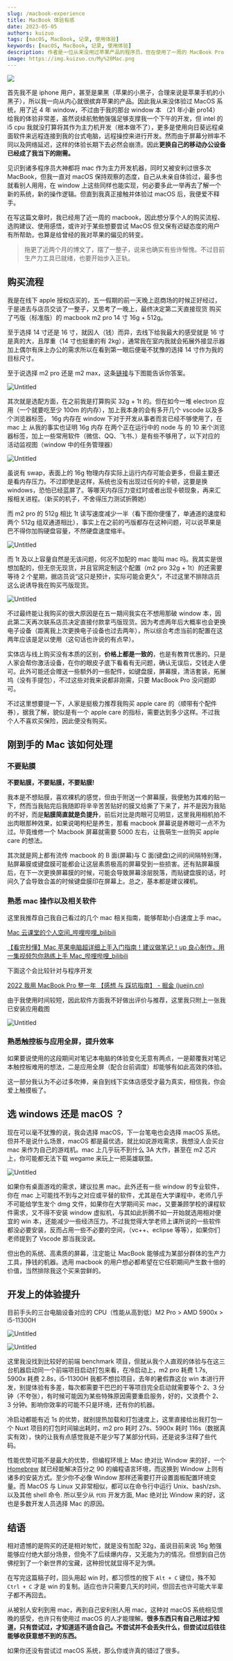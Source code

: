 ```yaml
---
slug: /macbook-experience
title: MacBook 体验有感
date: 2023-05-05
authors: kuizuo
tags: [macOS, MacBook, 记录, 使用体验]
keywords: [macOS, MacBook, 记录, 使用体验]
description: 作者是一位从来没用过苹果产品的程序员，但在使用了一周的 MacBook Pro 14 寸后，便爱不释手。
image: https://img.kuizuo.cn/My%20Mac.png
---
```


![](https://img.kuizuo.cn/My%20Mac.png)

首先我不是 iphone 用户，甚至是果黑（苹果的小黑子，合理来说是苹果手机的小黑子），所以我一向从内心就很摈弃苹果的产品。因此我从来没体验过 MacOS 系统，用了近 4 年 window，不过由于我的那台 window 本 （21 年小新 pro14） 给我的体验非常差，虽然说续航勉勉强强足够支撑我一个下午的开发，但 intel 的 i5 cpu 我就没打算将其作为主力机开发（根本做不了），更多是使用向日葵远程桌面软件来远程连接到我的台式电脑，远程操控来进行开发。然而由于屏幕分辨率不同以及网络延迟，这样的体验长期下去必然会崩溃。因此**更换自己的移动办公设备已经成了我当下的刚需。**

见识到诸多程序员大神都将 mac 作为主力开发机器，同时又被安利过很多次 MacBook，但我一直对 macOS 保持观察的态度，自己从未亲自体验过，最多也就看别人用用，在 window 上这些同样也能实现，何必要多此一举再去了解一个新的系统，新的操作逻辑。但直到我真正接触并体验过 macOS 后，我便爱不释手。

在写这篇文章时，我已经用了近一周的 macbook，因此想分享个人的购买流程、选购建议、使用感悟，或许对于某些想要尝试 MacOS 但又保有迟疑态度的用户有所帮助，也算是给曾经的我对苹果的偏见的转变。

> 拖更了近两个月的博文了，摆了一整子，说来也确实有些许惭愧。不过目前生产力工具已就绪，也要开始步入正轨。

<!-- truncate -->

## 购买流程

我是在线下 apple 授权店买的，五一假期的前一天晚上逛商场的时候正好经过，于是进去与店员交谈了一整子，又思考了一晚上，最终决定第二天直接现货 购买了丐版（标准版）的 macbook m2 pro 14 寸 16g + 512g。

至于选择 14 寸还是 16 寸，就因人（钱）而异，去线下给我最大的感受就是 16 寸是真的大，且厚重（14 寸也挺重的有 2kg），通常我在室内我就会拓展外接显示器加上偶尔有床上办公的需求所以在看到第一眼后便毫不犹豫的选择 14 寸作为我的目标尺寸。

至于说选择 m2 pro 还是 m2 max，这条[链接](https://www.apple.com.cn/macbook-pro-14-and-16/)与下图能告诉你答案。

![Untitled](https://img.kuizuo.cn/202305050428893.png)

其次就是选配方面，在之前我是打算购买 32g + 1t 的。但在如今一堆 electron 应用（一个就要吃至少 100m 的内存），加上我本身的会有多开几个 vscode 以及多个浏览器标签， 16g 内存在 window 下对于开发从事者而言已经不够使用了，在 mac 上 从我的事实也证明 16g 内存 在两个正在运行中的 node 与 的 10 来个浏览器标签，加上一些常用软件（微信、QQ、飞书、）是有些不够用了，以下对应的活动监视图（window 中的任务管理器）

![Untitled](https://img.kuizuo.cn/202305050429190.png)

虽说有 swap，表面上的 16g 物理内存实际上运行内存可能会更多，但最主要还是看内存压力。不过即使是这样，系统也没有出现过任何的卡顿，这要是换 windows，恐怕已经蓝屏了。等哪天内存压力变红时或者出现卡顿现象，再来汇报相关进程。（新买的机子，不舍得压力测试折腾她）

而 m2 pro 的 512g 相比 1t 读写速度减少一半（看下图你便懂了，单通道的速度和两个 512g 组双通道相比），事实上在之前的丐版都存在这种问题，可以说苹果是巴不得你加购硬盘容量，不然硬盘速度缩半。

![Untitled](https://img.kuizuo.cn/202305050428895.png)

而 1t 及以上容量自然是无该问题，何况不加配的 mac 能叫 mac 吗。我其实是很想加配的，但无奈无现货，并且官网定制这个配置（m2 pro 32g + 1t）的还需要等待 2 个星期，据店员说“这只是预计，实际可能会更久“，不过这里不排除店员这么说诱导我在购买丐版现货。

![Untitled](https://img.kuizuo.cn/202305050428896.jpeg)

不过最终能让我购买的很大原因是在五一期间我实在不想用那破 window 本，因此第二天再次联系店员决定直接付款拿丐版现货。因为考虑两年后大概率也会更换电子设备（距离我上次更换电子设备也过去两年），所以综合考虑当前的配置在这两年应该是足以使用（这句话也许说的有点早）。

实体店与线上购买没有本质的区别，**价格上都是一致的**，也是有教育优惠的。只是人家会帮你激活设备，在你的眼皮子底下看看有无问题，确认无误后，交钱走人便可。此外可能还会赠送一些额外的一些配件，如键盘膜，屏幕膜，清洁套装，拓展坞（没有手提包），不过这些对我来说都非刚需，只要 MacBook Pro 没问题即可。

不过这里想要提一下，人家是挺极力推荐我购买 apple care 的（顺带有个配件券），据我了解，貌似是有一个 apple care 的指标，需要达到多少这样。不过我个人不喜欢买保险，因此便没有购买。

## 刚到手的 Mac 该如何处理

### 不要贴膜

**不要贴膜，不要贴膜，不要贴膜!**

我本是不想贴膜，喜欢裸机的感觉，但由于附送一个屏幕膜，我便勉为其难的贴一下，然而当我贴完后我随即将辛辛苦苦贴好的膜又给撕了下来了，并不是因为我贴的不好，而是**贴膜简直就是负提升**，前后对比是肉眼可见明显，这里我用相机拍不出肉眼那种效果，如果说喝枸杞是养生，那看 macbook 屏幕说是养眼可一点不为过。毕竟维修一个 Macbook 屏幕就需要 5000 左右，让我萌生一丝购买 apple care 的想法。

其次就是网上都有流传 macbook 的 B 面(屏幕)与 C 面(键盘)之间的间隔特别薄，贴屏幕膜或键盘膜可能都会让这层素质极高的屏幕受到一些损害。还有贴屏幕膜后，在下一次更换屏幕膜的时候，可能会导致屏幕涂层脱落，而贴键盘膜的话，时间久了会导致合盖的时候键盘膜印在屏幕上。总之，基本都是建议裸机。

### 熟悉 mac 操作以及相关软件

这里我推荐自己我自己看过的几个 mac 相关指南，能够帮助小白速度上手 mac。

[Mac 云课堂的个人空间\_哔哩哔哩\_bilibili](https://space.bilibili.com/41062266)

[【看完秒懂】Mac 苹果电脑超详细上手入门指南！建议做笔记！up 良心制作，用一集视频包你熟练上手 Mac\_哔哩哔哩\_bilibili](https://www.bilibili.com/video/BV1PF411E7LG/)

下面这个会比较针对与程序开发

[2022 我用 MacBook Pro 整一年 【感想 与 踩坑指南】 - 掘金 (juejin.cn)](https://juejin.cn/post/7181274704659873850)

由于我使用时间较短，因此软件方面我不好做出评价与推荐，这里我只附上一张我已安装应用截图

![Untitled](https://img.kuizuo.cn/202305050428897.png)

### 熟悉触控板与应用全屏，提升效率

如果要说使用的这段期间对笔记本电脑的体验变化无意有两点，一是颠覆我对笔记本触控板难用的想法，二是应用全屏（配合台前调度）却能够有如此高效的体验。

这一部分我认为不必过多吹捧，亲自到线下实体店感受才最为真实，相信我，你会爱上触摸板了。

## 选 windows 还是 macOS ？

现在可以毫不犹豫的说，我会选择 macOS，下一台笔电也会选择 macOS 系统。但并不是说什么场景，macOS 都是最优选，就比如说游戏需求，我想没人会买台 mac 来作为自己的游戏机。mac 上几乎玩不到什么 3A 大作，甚至在 m2 芯片上，你可能都无法下载 wegame 来玩上一把英雄联盟。

![Untitled](https://img.kuizuo.cn/202305050428898.png)

如果你有桌面游戏的需求，建议拉黑 mac。此外还有一些 window 的专业软件，你在 mac 上可能找不到与之对应或平替的软件，尤其是在大学课程中，老师几乎不可能给学生发个 dmg 文件，如果你在大学期间买 mac，又要兼顾学校的课程软件需求，又不得不安装 window 虚拟机，与其如此折腾不如一开始就选用相对便宜的 win 本，还能减少一些经济压力。不过我觉得大学老师上课所说的一些软件都没必要安装，反而占用一些不必要的空间，（vc++、eclipse 等等），如果你们老师提到了 Vscode 那当我没说。

但出色的系统、高素质的屏幕，注定能让 MacBook 能够成为某部分群体的生产力工具，挣钱的机器。选用 macbook 的用户想必都希望在它任职期间产生数十倍的价值，当然排除我这个买来尝鲜的。

## 开发上的体验提升

目前手头的三台电脑设备对应的 CPU（性能从高到低）M2 Pro > AMD 5900x > i5-11300H

![Untitled](https://img.kuizuo.cn/202305050428899.png)

![Untitled](https://img.kuizuo.cn/202305050428900.png)

这里我没找到比较好的前端 benchmark 项目，但就从我个人直观的体验与在这三台机器启动同一个前端项目启动打包来看，在冷启动上，m2 pro 耗费 1.7s, 5900x 耗费 2.8s，i5-11300H 我都不想拉项目，去年的暑假靠这台 win 本进行开发，别提体验有多差，每次都需要干巴巴的干等项目完全启动就需要等个 2、3 分钟（不夸张），有时候可能因为某些特殊原因需要重启服务，好的，又浪费个 2、3 分钟。影响你效率的可能不只是环境，还有你的机器。

冷启动都能有近 1s 的优势，就别提热加载和打包速度上，这里直接给出我打包一个 Nuxt 项目的打包时间输出耗时，m2 pro 耗时 27s、5900x 耗时 116s（数据真实有效），快的让我有点感觉我是不是少写了某部分代码，还是说多注释了些代码。

性能优势可能不是最大的优势，但编程环境上 Mac 绝对比 Window 来的好，一个 [Homebrew](https://brew.sh/) 就已经能解决百分之 90 的编程语言环境，而这换到 Window 上则有诸多的安装方式。至少你不必像 Window 那样还需要打开设置面板配置环境变量。而 MacOS 与 Linux 又非常相似，都可以在命令行中运行 Unix、bash/zsh、以及其他 shell 命令. 所以至少从 `代码` 开发方面, Mac 绝对比 Window 来的好，这也是多数开发人员选择 Mac 的原因。

## 结语

相对遗憾的是购买的还是相对匆忙，就是没有加配 32g，虽说目前来说 16g 勉强能够应付绝大部分场景，但免不了后续爆内存，又无能为力的情况。但想到自己仿佛挖到了一个新世界的宝藏，这种担忧就显得不足为惧。

在写完这篇稿子时，回头用起 win 时，都习惯性的按下 `Alt + C` 键位，殊不知 `Ctrl + C` 才是 win 的复制。适应也许只需要几天的时间，但回去也许可能大半辈子都不再回去。

从被别人安利到用 mac，再到自己安利别人用 mac，这种对 macOS 系统相见恨晚的感受，也许只有使用过 macOS 的人才能理解。**很多东西只有自己用过才知道，只有尝试过，才知道适不适合自己。不尝试并不会丢失什么，但尝试过后往往能够收获意想不到的东西。**

如果你还没有尝试过 macOS 系统，那么你或许真的错过了很多。
